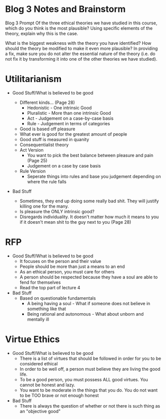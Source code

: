 # Blog 3 Notes and Brainstorm

Blog 3 Prompt
Of the three ethical theories we have studied in this course, which do you think
is the most plausible?  Using specific elements of the theory, explain why this is the case.

What is the biggest weakness with the theory you have identified?  How should the
theory be modified to make it even more plausible?  In providing a fix,
make sure you do not alter the essential nature of the theory
(i.e. do not fix it by transforming it into one of the other theories we have studied).

# Utilitarianism
* Good Stuff/What is believed to be good
  * Different kinds... (Page 28)
    * Hedonistic - One intrinsic Good
    * Pluralistic - More than one intrinsic Good
    * Act - Judgement on a case-by-case basis
    * Rule - Judgement in terms of categories
  * Good is based off pleasure
  * What ever is good for the greatest amount of people
  * Good stuff is measured in quanity
  * Consequentialist theory
  * Act Version
    * You want to pick the best balance between pleasure and pain (Page 25)
    * Judgement on a case by case basis
  * Rule Version
    * Seperate things into rules and base you judgement depending on where the rule falls

* Bad Stuff
  * Sometimes, they end up doing some really bad shit. They will justify
    killing one for the many.
  * Is pleasure the ONLY intrinsic good?
  * Disregards individuality. It doesn't matter how much it means to you
    if it doesn't mean shit to the guy next to you (Page 28)

# RFP
* Good Stuff/What is believed to be good
  * It focuses on the person and their value
  * People should be more than just a means to an end
  * As an ethical person, you must care for others
  * A person should be respected because they have a soul are able to fend for themselves
  * Read the top part of lecture 4
* Bad Stuff
  * Based on questionable fundamentals
    * A being having a soul - What if someone does not believe in something like that
    * Being rational and autonomous - What about unborn and mentally ill

# Virtue Ethics
* Good Stuff/What is believed to be good
  * There is a list of virtues that should be followed in order for you to be
    considered ethical
  * In order to be well off, a person must believe they are living the good life.
  * To be a good person, you must possess ALL good virtues. You cannot be honest and lazy.
  * You want to be moderate in the things that you do. You do not want to be TOO brave or not enough honest
* Bad Stuff
  * There is always the question of whether or not there is such thing as an "objective good"
